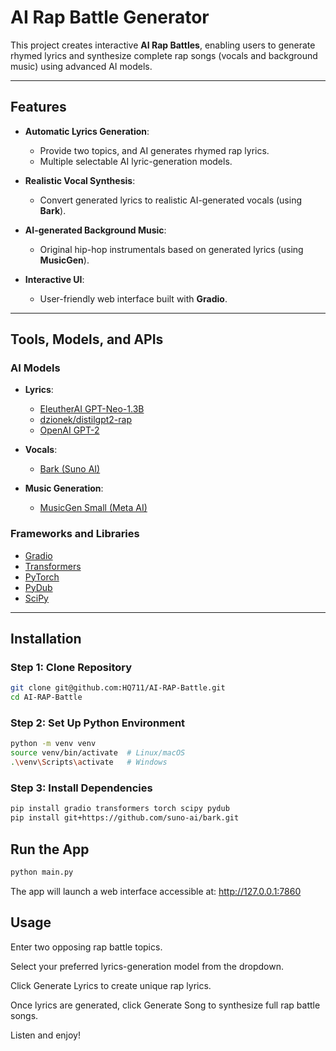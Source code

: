 #  AI Rap Battle Generator

This project creates interactive **AI Rap Battles**, enabling users to generate rhymed lyrics and synthesize complete rap songs (vocals and background music) using advanced AI models.

---

##  Features

- **Automatic Lyrics Generation**:
  - Provide two topics, and AI generates rhymed rap lyrics.
  - Multiple selectable AI lyric-generation models.

- **Realistic Vocal Synthesis**:
  - Convert generated lyrics to realistic AI-generated vocals (using **Bark**).

- **AI-generated Background Music**:
  - Original hip-hop instrumentals based on generated lyrics (using **MusicGen**).

- **Interactive UI**:
  - User-friendly web interface built with **Gradio**.

---

##  Tools, Models, and APIs

### **AI Models**

- **Lyrics**:
  - [EleutherAI GPT-Neo-1.3B](https://huggingface.co/EleutherAI/gpt-neo-1.3B)
  - [dzionek/distilgpt2-rap](https://huggingface.co/dzionek/distilgpt2-rap)
  - [OpenAI GPT-2](https://huggingface.co/gpt2)

- **Vocals**:
  - [Bark (Suno AI)](https://github.com/suno-ai/bark)

- **Music Generation**:
  - [MusicGen Small (Meta AI)](https://huggingface.co/facebook/musicgen-small)

### **Frameworks and Libraries**

- [Gradio](https://gradio.app/)
- [Transformers](https://huggingface.co/docs/transformers/)
- [PyTorch](https://pytorch.org/)
- [PyDub](https://github.com/jiaaro/pydub)
- [SciPy](https://scipy.org/)

---

##  Installation

### Step 1: Clone Repository

```bash
git clone git@github.com:HQ711/AI-RAP-Battle.git
cd AI-RAP-Battle
```

### Step 2: Set Up Python Environment
```bash
python -m venv venv
source venv/bin/activate  # Linux/macOS
.\venv\Scripts\activate   # Windows
```

### Step 3: Install Dependencies
```bash
pip install gradio transformers torch scipy pydub
pip install git+https://github.com/suno-ai/bark.git
```

##  Run the App
```bash
python main.py
```

The app will launch a web interface accessible at: http://127.0.0.1:7860


##  Usage
Enter two opposing rap battle topics.

Select your preferred lyrics-generation model from the dropdown.

Click Generate Lyrics to create unique rap lyrics.

Once lyrics are generated, click Generate Song to synthesize full rap battle songs.

Listen and enjoy!
